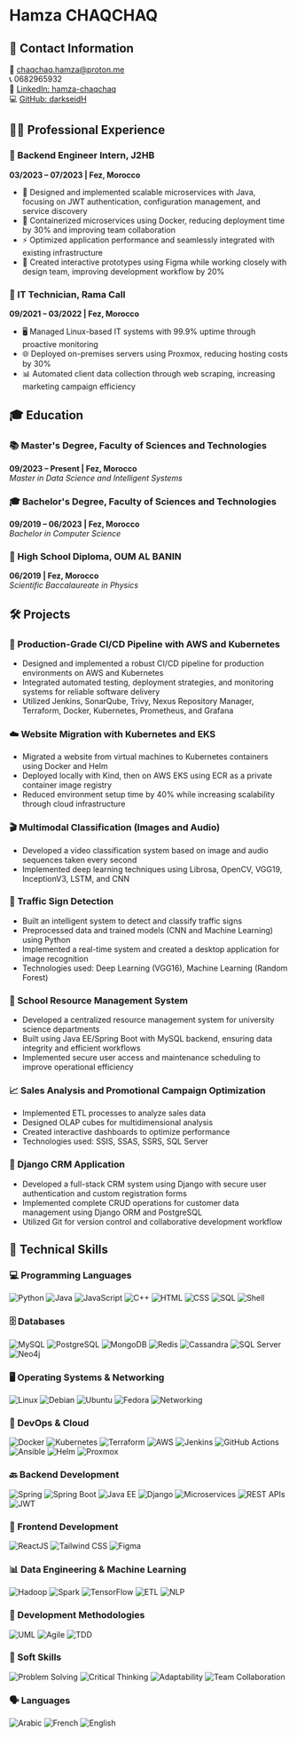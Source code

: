 # Hamza CHAQCHAQ

## 📱 Contact Information  
📧 chaqchaq.hamza@proton.me  
📞 0682965932  
🔗 [LinkedIn: hamza-chaqchaq](https://linkedin.com/in/hamza-chaqchaq)  
💻 [GitHub: darkseidH](https://github.com/darkseidH)

## 👨‍💼 Professional Experience

### 🚀 Backend Engineer Intern, J2HB
**03/2023 – 07/2023 | Fez, Morocco**
* 🔧 Designed and implemented scalable microservices with Java, focusing on JWT authentication, configuration management, and service discovery
* 🐳 Containerized microservices using Docker, reducing deployment time by 30% and improving team collaboration
* ⚡ Optimized application performance and seamlessly integrated with existing infrastructure
* 🎨 Created interactive prototypes using Figma while working closely with design team, improving development workflow by 20%

### 💼 IT Technician, Rama Call
**09/2021 – 03/2022 | Fez, Morocco**
* 🖥️ Managed Linux-based IT systems with 99.9% uptime through proactive monitoring
* 🌐 Deployed on-premises servers using Proxmox, reducing hosting costs by 30%
* 📊 Automated client data collection through web scraping, increasing marketing campaign efficiency

## 🎓 Education

### 📚 Master's Degree, Faculty of Sciences and Technologies
**09/2023 – Present | Fez, Morocco**  
*Master in Data Science and Intelligent Systems*

### 🎓 Bachelor's Degree, Faculty of Sciences and Technologies
**09/2019 – 06/2023 | Fez, Morocco**  
*Bachelor in Computer Science*

### 🏫 High School Diploma, OUM AL BANIN
**06/2019 | Fez, Morocco**  
*Scientific Baccalaureate in Physics*

## 🛠️ Projects

### 🔄 Production-Grade CI/CD Pipeline with AWS and Kubernetes
* Designed and implemented a robust CI/CD pipeline for production environments on AWS and Kubernetes
* Integrated automated testing, deployment strategies, and monitoring systems for reliable software delivery
* Utilized Jenkins, SonarQube, Trivy, Nexus Repository Manager, Terraform, Docker, Kubernetes, Prometheus, and Grafana

### ☁️ Website Migration with Kubernetes and EKS
* Migrated a website from virtual machines to Kubernetes containers using Docker and Helm
* Deployed locally with Kind, then on AWS EKS using ECR as a private container image registry
* Reduced environment setup time by 40% while increasing scalability through cloud infrastructure

### 🎬 Multimodal Classification (Images and Audio)
* Developed a video classification system based on image and audio sequences taken every second
* Implemented deep learning techniques using Librosa, OpenCV, VGG19, InceptionV3, LSTM, and CNN

### 🚦 Traffic Sign Detection
* Built an intelligent system to detect and classify traffic signs
* Preprocessed data and trained models (CNN and Machine Learning) using Python
* Implemented a real-time system and created a desktop application for image recognition
* Technologies used: Deep Learning (VGG16), Machine Learning (Random Forest)

### 🏫 School Resource Management System
* Developed a centralized resource management system for university science departments
* Built using Java EE/Spring Boot with MySQL backend, ensuring data integrity and efficient workflows
* Implemented secure user access and maintenance scheduling to improve operational efficiency

### 📈 Sales Analysis and Promotional Campaign Optimization
* Implemented ETL processes to analyze sales data
* Designed OLAP cubes for multidimensional analysis
* Created interactive dashboards to optimize performance
* Technologies used: SSIS, SSAS, SSRS, SQL Server

### 👥 Django CRM Application
* Developed a full-stack CRM system using Django with secure user authentication and custom registration forms
* Implemented complete CRUD operations for customer data management using Django ORM and PostgreSQL
* Utilized Git for version control and collaborative development workflow

## 🧰 Technical Skills

### 💻 Programming Languages
![Python](https://img.shields.io/badge/-Python-3776AB?style=flat&logo=python&logoColor=white)
![Java](https://img.shields.io/badge/-Java-007396?style=flat&logo=java&logoColor=white)
![JavaScript](https://img.shields.io/badge/-JavaScript-F7DF1E?style=flat&logo=javascript&logoColor=black)
![C++](https://img.shields.io/badge/-C++-00599C?style=flat&logo=c%2B%2B&logoColor=white)
![HTML](https://img.shields.io/badge/-HTML5-E34F26?style=flat&logo=html5&logoColor=white)
![CSS](https://img.shields.io/badge/-CSS3-1572B6?style=flat&logo=css3&logoColor=white)
![SQL](https://img.shields.io/badge/-SQL-4479A1?style=flat&logo=mysql&logoColor=white)
![Shell](https://img.shields.io/badge/-Shell-4EAA25?style=flat&logo=gnu-bash&logoColor=white)

### 🗄️ Databases
![MySQL](https://img.shields.io/badge/-MySQL-4479A1?style=flat&logo=mysql&logoColor=white)
![PostgreSQL](https://img.shields.io/badge/-PostgreSQL-336791?style=flat&logo=postgresql&logoColor=white)
![MongoDB](https://img.shields.io/badge/-MongoDB-47A248?style=flat&logo=mongodb&logoColor=white)
![Redis](https://img.shields.io/badge/-Redis-DC382D?style=flat&logo=redis&logoColor=white)
![Cassandra](https://img.shields.io/badge/-Cassandra-1287B1?style=flat&logo=apache-cassandra&logoColor=white)
![SQL Server](https://img.shields.io/badge/-SQL_Server-CC2927?style=flat&logo=microsoft-sql-server&logoColor=white)
![Neo4j](https://img.shields.io/badge/-Neo4j-008CC1?style=flat&logo=neo4j&logoColor=white)

### 🖥️ Operating Systems & Networking
![Linux](https://img.shields.io/badge/-Linux-FCC624?style=flat&logo=linux&logoColor=black)
![Debian](https://img.shields.io/badge/-Debian-A81D33?style=flat&logo=debian&logoColor=white)
![Ubuntu](https://img.shields.io/badge/-Ubuntu-E95420?style=flat&logo=ubuntu&logoColor=white)
![Fedora](https://img.shields.io/badge/-Fedora-294172?style=flat&logo=fedora&logoColor=white)
![Networking](https://img.shields.io/badge/-Networking-0078D4?style=flat&logo=cisco&logoColor=white)

### 🚀 DevOps & Cloud
![Docker](https://img.shields.io/badge/-Docker-2496ED?style=flat&logo=docker&logoColor=white)
![Kubernetes](https://img.shields.io/badge/-Kubernetes-326CE5?style=flat&logo=kubernetes&logoColor=white)
![Terraform](https://img.shields.io/badge/-Terraform-623CE4?style=flat&logo=terraform&logoColor=white)
![AWS](https://img.shields.io/badge/-AWS-232F3E?style=flat&logo=amazon-aws&logoColor=white)
![Jenkins](https://img.shields.io/badge/-Jenkins-D24939?style=flat&logo=jenkins&logoColor=white)
![GitHub Actions](https://img.shields.io/badge/-GitHub_Actions-2088FF?style=flat&logo=github-actions&logoColor=white)
![Ansible](https://img.shields.io/badge/-Ansible-EE0000?style=flat&logo=ansible&logoColor=white)
![Helm](https://img.shields.io/badge/-Helm-0F1689?style=flat&logo=helm&logoColor=white)
![Proxmox](https://img.shields.io/badge/-Proxmox-E57000?style=flat&logo=proxmox&logoColor=white)

### 🔙 Backend Development
![Spring](https://img.shields.io/badge/-Spring-6DB33F?style=flat&logo=spring&logoColor=white)
![Spring Boot](https://img.shields.io/badge/-Spring_Boot-6DB33F?style=flat&logo=spring-boot&logoColor=white)
![Java EE](https://img.shields.io/badge/-Java_EE-007396?style=flat&logo=java&logoColor=white)
![Django](https://img.shields.io/badge/-Django-092E20?style=flat&logo=django&logoColor=white)
![Microservices](https://img.shields.io/badge/-Microservices-1572B6?style=flat&logo=microservices&logoColor=white)
![REST APIs](https://img.shields.io/badge/-REST_APIs-009688?style=flat&logo=fastapi&logoColor=white)
![JWT](https://img.shields.io/badge/-JWT-000000?style=flat&logo=json-web-tokens&logoColor=white)

### 🎨 Frontend Development
![ReactJS](https://img.shields.io/badge/-ReactJS-61DAFB?style=flat&logo=react&logoColor=black)
![Tailwind CSS](https://img.shields.io/badge/-Tailwind_CSS-38B2AC?style=flat&logo=tailwind-css&logoColor=white)
![Figma](https://img.shields.io/badge/-Figma-F24E1E?style=flat&logo=figma&logoColor=white)

### 📊 Data Engineering & Machine Learning
![Hadoop](https://img.shields.io/badge/-Hadoop-66CCFF?style=flat&logo=apache-hadoop&logoColor=black)
![Spark](https://img.shields.io/badge/-Spark-E25A1C?style=flat&logo=apache-spark&logoColor=white)
![TensorFlow](https://img.shields.io/badge/-TensorFlow-FF6F00?style=flat&logo=tensorflow&logoColor=white)
![ETL](https://img.shields.io/badge/-ETL-3776AB?style=flat&logo=alteryx&logoColor=white)
![NLP](https://img.shields.io/badge/-NLP-3776AB?style=flat&logo=nlp&logoColor=white)

### 🔄 Development Methodologies
![UML](https://img.shields.io/badge/-UML-FABD14?style=flat&logo=uml&logoColor=white)
![Agile](https://img.shields.io/badge/-Agile-83B81A?style=flat&logo=agile&logoColor=white)
![TDD](https://img.shields.io/badge/-TDD-007ACC?style=flat&logo=tdd&logoColor=white)

### 🌟 Soft Skills
![Problem Solving](https://img.shields.io/badge/-Problem_Solving-FFC107?style=flat&logo=problem-solving&logoColor=black)
![Critical Thinking](https://img.shields.io/badge/-Critical_Thinking-00BCD4?style=flat&logo=critical-thinking&logoColor=white)
![Adaptability](https://img.shields.io/badge/-Adaptability-4CAF50?style=flat&logo=adaptability&logoColor=white)
![Team Collaboration](https://img.shields.io/badge/-Team_Collaboration-9C27B0?style=flat&logo=team-collaboration&logoColor=white)

### 🗣️ Languages
![Arabic](https://img.shields.io/badge/-Arabic-A81D33?style=flat&logo=translation&logoColor=white)
![French](https://img.shields.io/badge/-French-1A73E8?style=flat&logo=translation&logoColor=white)
![English](https://img.shields.io/badge/-English-000000?style=flat&logo=translation&logoColor=white)
